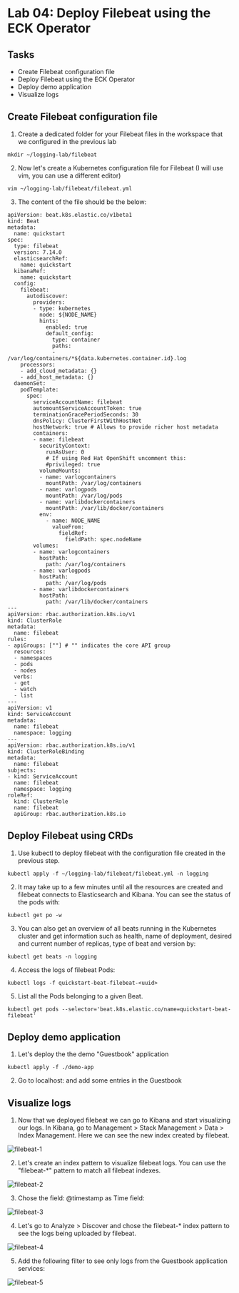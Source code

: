 # Lab 04: Deploy Filebeat using the ECK Operator

## Tasks

 - Create Filebeat configuration file
 - Deploy Filebeat using the ECK Operator
 - Deploy demo application
 - Visualize logs

## Create Filebeat configuration file
1. Create a dedicated folder for your Filebeat files in the workspace that we configured in the previous lab
```
mkdir ~/logging-lab/filebeat
```

2. Now let's create a Kubernetes configuration file for Filebeat (I will use vim, you can use a different editor)
```
vim ~/logging-lab/filebeat/filebeat.yml
```

3. The content of the file should be the below:
```
apiVersion: beat.k8s.elastic.co/v1beta1
kind: Beat
metadata:
  name: quickstart
spec:
  type: filebeat
  version: 7.14.0
  elasticsearchRef:
    name: quickstart
  kibanaRef:
    name: quickstart
  config:
    filebeat:
      autodiscover:
        providers:
        - type: kubernetes
          node: ${NODE_NAME}
          hints:
            enabled: true
            default_config:
              type: container
              paths:
              - /var/log/containers/*${data.kubernetes.container.id}.log
    processors:
    - add_cloud_metadata: {}
    - add_host_metadata: {}
  daemonSet:
    podTemplate:
      spec:
        serviceAccountName: filebeat
        automountServiceAccountToken: true
        terminationGracePeriodSeconds: 30
        dnsPolicy: ClusterFirstWithHostNet
        hostNetwork: true # Allows to provide richer host metadata
        containers:
        - name: filebeat
          securityContext:
            runAsUser: 0
            # If using Red Hat OpenShift uncomment this:
            #privileged: true
          volumeMounts:
          - name: varlogcontainers
            mountPath: /var/log/containers
          - name: varlogpods
            mountPath: /var/log/pods
          - name: varlibdockercontainers
            mountPath: /var/lib/docker/containers
          env:
            - name: NODE_NAME
              valueFrom:
                fieldRef:
                  fieldPath: spec.nodeName
        volumes:
        - name: varlogcontainers
          hostPath:
            path: /var/log/containers
        - name: varlogpods
          hostPath:
            path: /var/log/pods
        - name: varlibdockercontainers
          hostPath:
            path: /var/lib/docker/containers
---
apiVersion: rbac.authorization.k8s.io/v1
kind: ClusterRole
metadata:
  name: filebeat
rules:
- apiGroups: [""] # "" indicates the core API group
  resources:
  - namespaces
  - pods
  - nodes
  verbs:
  - get
  - watch
  - list
---
apiVersion: v1
kind: ServiceAccount
metadata:
  name: filebeat
  namespace: logging
---
apiVersion: rbac.authorization.k8s.io/v1
kind: ClusterRoleBinding
metadata:
  name: filebeat
subjects:
- kind: ServiceAccount
  name: filebeat
  namespace: logging
roleRef:
  kind: ClusterRole
  name: filebeat
  apiGroup: rbac.authorization.k8s.io
```

## Deploy Filebeat using CRDs

1. Use kubectl to deploy filebeat with the configuration file created in the previous step.
  ```
  kubectl apply -f ~/logging-lab/filebeat/filebeat.yml -n logging
  ```

2. It may take up to a few minutes until all the resources are created and filebeat connects to Elasticsearch and Kibana. You can see the status of the pods with:
  ```
  kubectl get po -w
  ```

3. You can also get an overview of all beats running in the Kubernetes cluster and get information such as health, name of deployment, desired and current number of replicas, type of beat and version by:
  ```
  kubectl get beats -n logging
  ```

4. Access the logs of filebeat Pods:
  ```
  kubectl logs -f quickstart-beat-filebeat-<uuid>
  ```

5. List all the Pods belonging to a given Beat.
  ```
  kubectl get pods --selector='beat.k8s.elastic.co/name=quickstart-beat-filebeat'
  ```

## Deploy demo application

1. Let's deploy the the demo "Guestbook" application
```
kubectl apply -f ./demo-app
```

2. Go to localhost:<nodeport> and add some entries in the Guestbook

## Visualize logs

1. Now that we deployed filebeat we can go to Kibana and start visualizing our logs. In Kibana, go to Management > Stack Management > Data > Index Management. Here we can see the new index created by filebeat.

  ![filebeat-1](/images/filebeat-1.png)

2. Let's create an index pattern to visualize filebeat logs. You can use the "filebeat-*" pattern to match all filebeat indexes.

  ![filebeat-2](/images/filebeat-2.png)

3. Chose the field: @timestamp as Time field:

  ![filebeat-3](/images/filebeat-3.png)

4. Let's go to Analyze > Discover and chose the filebeat-* index pattern to see the logs being uploaded by filebeat.

  ![filebeat-4](/images/filebeat-4.png)

5. Add the following filter to see only logs from the Guestbook application services:

  ![filebeat-5](/images/filebeat-5.png)



